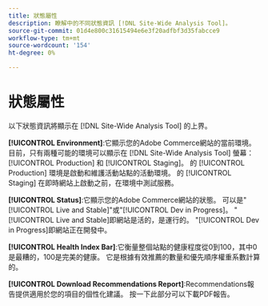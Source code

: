 ```yaml
---
title: 狀態屬性
description: 瞭解中的不同狀態資訊 [!DNL Site-Wide Analysis Tool]。
source-git-commit: 01d4e800c31615494e6e3f20adfbf3d35fabcce9
workflow-type: tm+mt
source-wordcount: '154'
ht-degree: 0%

---
```


# 狀態屬性

以下狀態資訊將顯示在 [!DNL Site-Wide Analysis Tool] 的上界。

**[!UICONTROL Environment]**:它顯示您的Adobe Commerce網站的當前環境。 目前，只有兩種可能的環境可以顯示在 [!DNL Site-Wide Analysis Tool] 螢幕： [!UICONTROL Production] 和 [!UICONTROL Staging]。 的 [!UICONTROL Production] 環境是啟動和維護活動站點的活動環境。 的 [!UICONTROL Staging] 在即時網站上啟動之前，在環境中測試服務。

**[!UICONTROL Status]**:它顯示您的Adobe Commerce網站的狀態。 可以是&quot;[!UICONTROL Live and Stable]&quot;或&quot;[!UICONTROL Dev in Progress]。 &quot;[!UICONTROL Live and Stable]即網站是活的，是運行的。 &quot;[!UICONTROL Dev in Progress]即網站正在開發中。

**[!UICONTROL Health Index Bar]**:它衡量整個站點的健康程度從0到100，其中0是最糟的，100是完美的健康。 它是根據有效推薦的數量和優先順序權重系數計算的。

**[!UICONTROL Download Recommendations Report]**:Recommendations報告提供適用於您的項目的個性化建議。 按一下此部分可以下載PDF報告。
